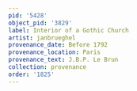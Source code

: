 ```yaml
---
pid: '5428'
object_pid: '3829'
label: Interior of a Gothic Church
artist: janbrueghel
provenance_date: Before 1792
provenance_location: Paris
provenance_text: J.B.P. Le Brun
collection: provenance
order: '1825'
---
```

